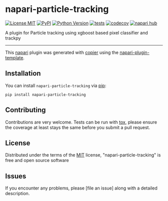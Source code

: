 # napari-particle-tracking

[![License MIT](https://img.shields.io/pypi/l/napari-particle-tracking.svg?color=green)](https://github.com/zeroth/napari-particle-tracking/raw/main/LICENSE)
[![PyPI](https://img.shields.io/pypi/v/napari-particle-tracking.svg?color=green)](https://pypi.org/project/napari-particle-tracking)
[![Python Version](https://img.shields.io/pypi/pyversions/napari-particle-tracking.svg?color=green)](https://python.org)
[![tests](https://github.com/zeroth/napari-particle-tracking/workflows/tests/badge.svg)](https://github.com/zeroth/napari-particle-tracking/actions)
[![codecov](https://codecov.io/gh/zeroth/napari-particle-tracking/branch/main/graph/badge.svg)](https://codecov.io/gh/zeroth/napari-particle-tracking)
[![napari hub](https://img.shields.io/endpoint?url=https://api.napari-hub.org/shields/napari-particle-tracking)](https://napari-hub.org/plugins/napari-particle-tracking)

A plugin for Particle tracking using xgboost based pixel classifier and trackpy

----------------------------------

This [napari] plugin was generated with [copier] using the [napari-plugin-template].

<!--
Don't miss the full getting started guide to set up your new package:
https://github.com/napari/napari-plugin-template#getting-started

and review the napari docs for plugin developers:
https://napari.org/stable/plugins/index.html
-->

## Installation

You can install `napari-particle-tracking` via [pip]:

    pip install napari-particle-tracking




## Contributing

Contributions are very welcome. Tests can be run with [tox], please ensure
the coverage at least stays the same before you submit a pull request.

## License

Distributed under the terms of the [MIT] license,
"napari-particle-tracking" is free and open source software

## Issues

If you encounter any problems, please [file an issue] along with a detailed description.

[napari]: https://github.com/napari/napari
[copier]: https://copier.readthedocs.io/en/stable/
[@napari]: https://github.com/napari
[MIT]: http://opensource.org/licenses/MIT
[BSD-3]: http://opensource.org/licenses/BSD-3-Clause
[GNU GPL v3.0]: http://www.gnu.org/licenses/gpl-3.0.txt
[GNU LGPL v3.0]: http://www.gnu.org/licenses/lgpl-3.0.txt
[Apache Software License 2.0]: http://www.apache.org/licenses/LICENSE-2.0
[Mozilla Public License 2.0]: https://www.mozilla.org/media/MPL/2.0/index.txt
[napari-plugin-template]: https://github.com/napari/napari-plugin-template

[napari]: https://github.com/napari/napari
[tox]: https://tox.readthedocs.io/en/latest/
[pip]: https://pypi.org/project/pip/
[PyPI]: https://pypi.org/
